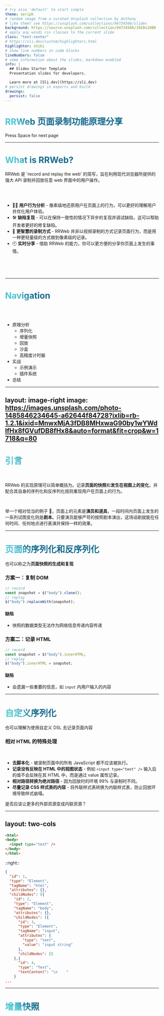 ```yaml
---
# try also 'default' to start simple
theme: seriph
# random image from a curated Unsplash collection by Anthony
# like them? see https://unsplash.com/collections/94734566/slidev
background: https://source.unsplash.com/collection/94734566/1920x1080
# apply any windi css classes to the current slide
class: "text-center"
# https://sli.dev/custom/highlighters.html
highlighter: shiki
# show line numbers in code blocks
lineNumbers: false
# some information about the slides, markdown enabled
info: |
  ## Slidev Starter Template
  Presentation slides for developers.

  Learn more at [Sli.dev](https://sli.dev)
# persist drawings in exports and build
drawings:
  persist: false
---
```


# RRWeb 页面录制功能原理分享

<div class="pt-12">
  <span @click="$slidev.nav.next" class="px-2 py-1 rounded cursor-pointer" hover="bg-white bg-opacity-10">
    Press Space for next page <carbon:arrow-right class="inline"/>
  </span>
</div>

---

# What is RRWeb?

RRWeb 是 'record and replay the web' 的简写，旨在利用现代浏览器所提供的强大 API 录制并回放任意 web 界面中的用户操作。

<br>
<br>

- 🧑‍💻 **用户行为分析** - 像素级地还原用户在页面上的行为，可以更好的理解用户并优化用户体验。
- 🛠 **缺陷复现** - 可以在保持一致性的情况下异步的复现并调试缺陷，这可以帮助开发者更好的修复缺陷。
- 🎥 **更智慧的录制方式** - RRWeb 并非以视频录制的方式记录页面行为，而是用一种更轻量级的方式做到像素级的记录。
- 🕙 **实时分享** - 借助 RRWeb 的能力，你可以更方便的分享你页面上发生的事情。

<br>
<br>
<br>

<div class="flex gap-5px text-32px">
  <a href="https://github.com/rrweb-io/rrweb" target="_blank">
    <radix-icons:github-logo />
  </a>
  <a href="https://www.rrweb.io/" target="_blank">
    <gis:earth-america-o />
  </a>
</div>

<style>
h1 {
  background-color: #2B90B6;
  background-image: linear-gradient(45deg, #4EC5D4 10%, #146b8c 20%);
  background-size: 100%;
  -webkit-background-clip: text;
  -moz-background-clip: text;
  -webkit-text-fill-color: transparent;
  -moz-text-fill-color: transparent;
}
</style>

---

# Navigation

<br>
<br>

- 原理分析
  - 序列化
  - 增量快照
  - 回放
  - 沙盒
  - 高精度计时器
- 实战
  - 示例演示
  - 插件系统
- 总结

---
layout: image-right
image: https://images.unsplash.com/photo-1485846234645-a62644f84728?ixlib=rb-1.2.1&ixid=MnwxMjA3fDB8MHxwaG90by1wYWdlfHx8fGVufDB8fHx8&auto=format&fit=crop&w=1718&q=80
---

# 引言

<br>

RRWeb 的实现原理可以简单概括为。记录**页面的快照**和**发生在视图上的变化**，并配合其自身的序列化和反序列化规则重现用户在页面上的行为。

<br>

举一个相对恰当的例子 🌰，页面上的元素是**演员和道具**，一段时间内页面上发生的一系列试图变化则是**剧本**。只要演员能够严苛的按照剧本演出，这场话剧就能在任何时间、任何地点进行表演并保持一样的效果。

---

# 页面的序列化和反序列化

也可以称之为**页面快照的生成和复现**

<v-click>

### 方案一：复制 DOM

```js
// record
const snapshot = $("body").clone();
// replay
$("body").replaceWith(snapshot);
```

#### 缺陷

- 快照的数据类型无法作为网络信息传递内容传递

</v-click>

<v-click>

### 方案二：记录 HTML

```js
// record
const snapshot = $("body").innerHTML;
// replay
$("body").innerHTML = snapshot;
```

#### 缺陷

- 会遗漏一些重要的信息，如 `input` 内用户输入的内容

</v-click>

---

# 自定义序列化

也可以理解为使用自定义 DSL 去记录页面内容

### 相对 HTML 的特殊处理
<br>

- **去脚本化** - 被录制页面中的所有 JavaScript 都不应该被执行。
- **记录没有反映在 HTML 中的视图状态** - 例如 `<input type="text" />` 输入后的值不会反映在其 HTML 中，而是通过 value 属性记录。
- **相对路径转换为绝对路径** - 因为回放时的环境 99% 与录制时不同。
- **尽量记录 CSS 样式表的内容** - 将外联样式表转换为内联样式表，防止回放环境导致样式崩塌。

是否应该让更多的外部资源变成内联资源？

---
layout: two-cols
---

<div class="pr-10px">

```html {all|1,5|2,4|3|3|3|all} {at:0}
<html>
<body>
  <input type="text" />
</body>
</html>
```

</div>

::right::

<div class="pl-10px">

```json {all|2-5|7-10|12-19|17|21-23|all} {at:0}
{
  "id": 1,
  "type": "Element",
  "tagName": "html",
  "attributes": {},
  "childNodes": [{
    "id": 2,
    "type": "Element",
    "tagName": "body",
    "attributes": {},
    "childNodes": [{
      "id": 3,
      "type": "Element",
      "tagName": "input",
      "attributes": {
        "type": "text",
        "value": "input string"
      },
      "childNodes": []
    },{ 
      "id": 4, 
      "type": "Text",
      "textContent": "\n    "
    }
...
```

</div>

---

# 增量快照
